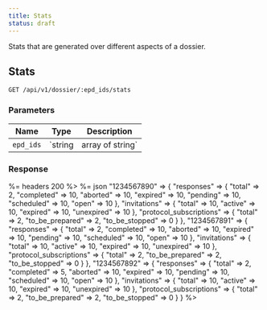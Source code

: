 ```yaml
---
title: Stats
status: draft
---
```


Stats that are generated over different aspects of a dossier.

## Stats

    GET /api/v1/dossier/:epd_ids/stats

### Parameters

Name | Type | Description
-----|------|--------------
`epd_ids` | `string|array of string` | **Optional**. Unique identifier(s) for the patient(s) which require stats. Multiple epd_ids are allowed and must be comma-separated, for example `1234567890,1234567891,1234567892` will return stats for three dossiers if they exist. When no epd_ids are provided, returns all dossier stats for organization.

### Response

%= headers 200 %>
%= json "1234567890" =>
  {
    "responses" => {
      "total" => 2,
      "completed" => 10,
      "aborted" => 10,
      "expired" => 10,
      "pending" => 10,
      "scheduled" => 10,
      "open" => 10
    },
    "invitations" => {
      "total"     => 10,
      "active"    => 10,
      "expired"   => 10,
      "unexpired" => 10
    },
    "protocol_subscriptions" => {
      "total"          => 2,
      "to_be_prepared" => 2,
      "to_be_stopped"  => 0
    }
  },
  "1234567891" =>
  {
    "responses" => {
      "total" => 2,
      "completed" => 10,
      "aborted" => 10,
      "expired" => 10,
      "pending" => 10,
      "scheduled" => 10,
      "open" => 10
    },
    "invitations" => {
      "total"     => 10,
      "active"    => 10,
      "expired"   => 10,
      "unexpired" => 10
    },
    "protocol_subscriptions" => {
      "total"          => 2,
      "to_be_prepared" => 2,
      "to_be_stopped"  => 0
    }
  },
  "1234567892" =>
  {
    "responses" => {
      "total" => 2,
      "completed" => 5,
      "aborted" => 10,
      "expired" => 10,
      "pending" => 10,
      "scheduled" => 10,
      "open" => 10
    },
    "invitations" => {
      "total"     => 10,
      "active"    => 10,
      "expired"   => 10,
      "unexpired" => 10
    },
    "protocol_subscriptions" => {
      "total"          => 2,
      "to_be_prepared" => 2,
      "to_be_stopped"  => 0
    }
  }
%>
